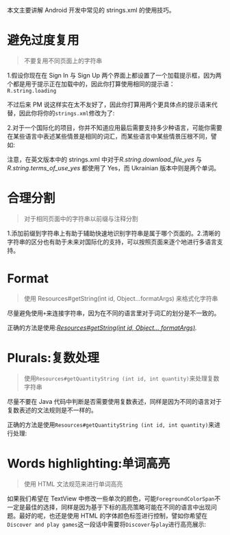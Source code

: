 本文主要讲解 Android 开发中常见的 strings.xml 的使用技巧。

# 避免过度复用

> 不要复用不同页面上的字符串

1.假设你现在在 Sign In 与 Sign Up 两个界面上都设置了一个加载提示框，因为两个都是用于提示正在加载中的，因此你打算使用相同的提示语：`R.string.loading`

不过后来 PM 说这样实在太不友好了，因此你打算用两个更具体点的提示语来代替，因此你将你的`strings.xml`修改为了:

2.对于一个国际化的项目，你并不知道应用最后需要支持多少种语言，可能你需要在某些语言中表述某些情景是相同的词汇，而某些语言中某些情景压根不同，譬如:

注意，在英文版本中的 strings.xml 中对于*R.string.download_file_yes* 与 _R.string.terms_of_use_yes_ 都使用了 Yes，而 Ukrainian 版本中则是两个单词。

# 合理分割

> 对于相同页面中的字符串以前缀与注释分割

1.添加前缀到字符串上有助于辅助快速地识别字符串是属于哪个页面的。2.清晰的字符串的区分也有助于未来对国际化的支持，可以按照页面来逐个地进行多语言支持。

# Format

> 使用 Resources#getString(int id, Object...formatArgs) 来格式化字符串

尽量避免使用`+`来连接字符串，因为在不同的语言里对于词汇的划分是不一致的。

正确的方法是使用:[_Resources#getString(int id, Object… formatArgs)_](https://developer.android.com/reference/android/content/res/Resources.html#getString%28int,%20java.lang.Object...%29)_._

# Plurals:复数处理

> 使用`Resources#getQuantityString (int id, int quantity)`来处理复数字符串

尽量不要在 Java 代码中判断是否需要使用复数表述，同样是因为不同的语言对于复数表述的文法规则是不一样的。

正确的方法是使用`Resources#getQuantityString (int id, int quantity)`来进行处理:

# Words highlighting:单词高亮

> 使用 HTML 文法规范来进行单词高亮

如果我们希望在 TextView 中修改一些单次的颜色，可能`ForegroundColorSpan`不一定是最佳的选择，同样是因为基于下标的高亮策略可能在不同的语言中出现问题。最好的呢，也还是使用 HTML 的字体颜色标签进行控制，譬如你希望在`Discover and play games`这一段话中需要将`Discover`与`play`进行高亮展示:
